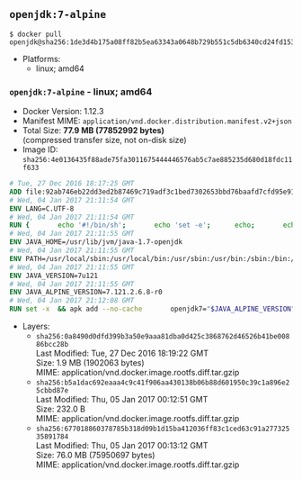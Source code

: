 ## `openjdk:7-alpine`

```console
$ docker pull openjdk@sha256:1de3d4b175a08ff82b5ea63343a0648b729b551c5db6340cd24fd15318947b07
```

-	Platforms:
	-	linux; amd64

### `openjdk:7-alpine` - linux; amd64

-	Docker Version: 1.12.3
-	Manifest MIME: `application/vnd.docker.distribution.manifest.v2+json`
-	Total Size: **77.9 MB (77852992 bytes)**  
	(compressed transfer size, not on-disk size)
-	Image ID: `sha256:4e0136435f88ade75fa3011675444446576ab5c7ae885235d680d18fdc11f633`

```dockerfile
# Tue, 27 Dec 2016 18:17:25 GMT
ADD file:92ab746eb22dd3ed2b87469c719adf3c1bed7302653bbd76baafd7cfd95e911e in / 
# Wed, 04 Jan 2017 21:11:54 GMT
ENV LANG=C.UTF-8
# Wed, 04 Jan 2017 21:11:54 GMT
RUN { 		echo '#!/bin/sh'; 		echo 'set -e'; 		echo; 		echo 'dirname "$(dirname "$(readlink -f "$(which javac || which java)")")"'; 	} > /usr/local/bin/docker-java-home 	&& chmod +x /usr/local/bin/docker-java-home
# Wed, 04 Jan 2017 21:11:55 GMT
ENV JAVA_HOME=/usr/lib/jvm/java-1.7-openjdk
# Wed, 04 Jan 2017 21:11:55 GMT
ENV PATH=/usr/local/sbin:/usr/local/bin:/usr/sbin:/usr/bin:/sbin:/bin:/usr/lib/jvm/java-1.7-openjdk/jre/bin:/usr/lib/jvm/java-1.7-openjdk/bin
# Wed, 04 Jan 2017 21:11:55 GMT
ENV JAVA_VERSION=7u121
# Wed, 04 Jan 2017 21:11:55 GMT
ENV JAVA_ALPINE_VERSION=7.121.2.6.8-r0
# Wed, 04 Jan 2017 21:12:08 GMT
RUN set -x 	&& apk add --no-cache 		openjdk7="$JAVA_ALPINE_VERSION" 	&& [ "$JAVA_HOME" = "$(docker-java-home)" ]
```

-	Layers:
	-	`sha256:0a8490d0dfd399b3a50e9aaa81dba0d425c3868762d46526b41be00886bcc28b`  
		Last Modified: Tue, 27 Dec 2016 18:19:22 GMT  
		Size: 1.9 MB (1902063 bytes)  
		MIME: application/vnd.docker.image.rootfs.diff.tar.gzip
	-	`sha256:b5a1dac692eaaa4c9c41f906aa430138b06b88d601950c39c1a896e25cbbd87e`  
		Last Modified: Thu, 05 Jan 2017 00:12:51 GMT  
		Size: 232.0 B  
		MIME: application/vnd.docker.image.rootfs.diff.tar.gzip
	-	`sha256:677018860378785b318d09b1d15ba412036ff83c1ced63c91a27732535891784`  
		Last Modified: Thu, 05 Jan 2017 00:13:12 GMT  
		Size: 76.0 MB (75950697 bytes)  
		MIME: application/vnd.docker.image.rootfs.diff.tar.gzip
